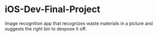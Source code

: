 # iOS-Dev-Final-Project
Image recognition app that recognizes waste materials in a picture and suggests the right bin to despose it off.
